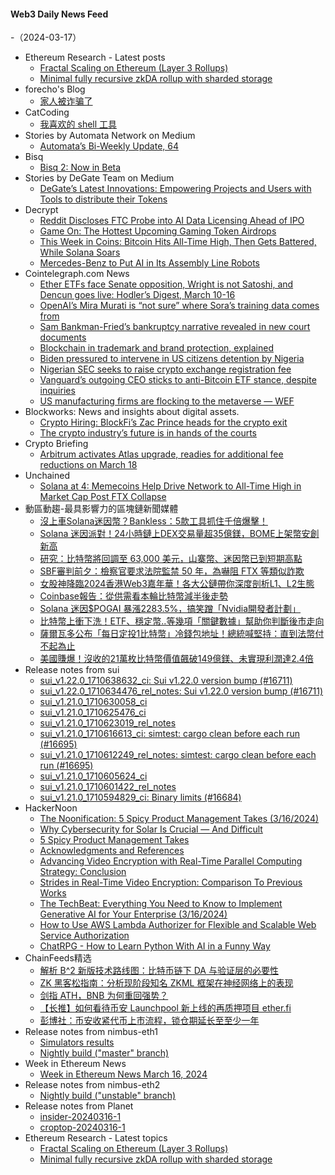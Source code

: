 #### Web3 Daily News Feed
-（2024-03-17）

- Ethereum Research - Latest posts
  - [Fractal Scaling on Ethereum (Layer 3 Rollups)](https://ethresear.ch/t/fractal-scaling-on-ethereum-layer-3-rollups/19022#post_1)
  - [Minimal fully recursive zkDA rollup with sharded storage](https://ethresear.ch/t/minimal-fully-recursive-zkda-rollup-with-sharded-storage/19020#post_1)
- forecho's Blog
  - [家人被诈骗了](https://blog.forecho.com/the-familys-been-scammed.html)
- CatCoding
  - [我喜欢的 shell 工具](http://catcoding.me/p/handy-sh-tools/)
- Stories by Automata Network on Medium
  - [Automata’s Bi-Weekly Update, 64](https://blog.ata.network/automatas-bi-weekly-update-64-e1f78e036907?source=rss-f15317e02c04------2)
- Bisq
  - [Bisq 2: Now in Beta](https://bisq.network/blog/bisq-2-now-in-beta/)
- Stories by DeGate Team on Medium
  - [DeGate’s Latest Innovations: Empowering Projects and Users with Tools to distribute their Tokens](https://medium.com/degate/announcement-of-airdrop-feature-daedebce1009?source=rss-a24c95fa993d------2)
- Decrypt
  - [Reddit Discloses FTC Probe into AI Data Licensing Ahead of IPO](https://decrypt.co/222039/reddit-ai-ftc-investigation-ipo)
  - [Game On: The Hottest Upcoming Gaming Token Airdrops](https://decrypt.co/211029/game-on-hottest-upcoming-gaming-token-airdrops)
  - [This Week in Coins: Bitcoin Hits All-Time High, Then Gets Battered, While Solana Soars](https://decrypt.co/221983/this-week-in-coins-bitcoin-falls-after-all-time-high-solana-soars)
  - [Mercedes-Benz to Put AI in Its Assembly Line Robots](https://decrypt.co/222004/ai-automotive-factory-robots-ai-apptronik)
- Cointelegraph.com News
  - [Ether ETFs face Senate opposition, Wright is not Satoshi, and Dencun goes live: Hodler’s Digest, March 10-16](https://cointelegraph.com/magazine/ether-etfs-senate-opposition-wright-not-satoshi-dencun-goes-live-hodlers-digest-march-10-16/)
  - [OpenAI’s Mira Murati is “not sure” where Sora’s training data comes from](https://cointelegraph.com/news/openai-mira-murati-not-sure-sora-training-data)
  - [Sam Bankman-Fried’s bankruptcy narrative revealed in new court documents](https://cointelegraph.com/news/sam-bankman-fried-bankruptcy-narrative-court-documents)
  - [Blockchain in trademark and brand protection, explained](https://cointelegraph.com/explained/blockchain-in-trademark-and-brand-protection-explained)
  - [Biden pressured to intervene in US citizens detention by Nigeria](https://cointelegraph.com/news/biden-pressured-to-intervene-in-us-citizens-detention-by-nigeria)
  - [Nigerian SEC seeks to raise crypto exchange registration fee](https://cointelegraph.com/news/nigerian-sec-seeks-to-raise-crypto-exchange-registration-fee)
  - [Vanguard’s outgoing CEO sticks to anti-Bitcoin ETF stance, despite inquiries](https://cointelegraph.com/news/vanguard-ceo-tim-buckley-anti-bitcoin-etf-stance)
  - [US manufacturing firms are flocking to the metaverse — WEF](https://cointelegraph.com/news/us-manufacturing-industry-industrial-metaverse-world-economic-forum)
- Blockworks: News and insights about digital assets.
  - [Crypto Hiring: BlockFi’s Zac Prince heads for the crypto exit](https://blockworks.co/news/zac-prince-leaves-crypto-new-blackrock-etf-strategist)
  - [The crypto industry’s future is in hands of the courts](https://blockworks.co/news/digital-assets-crypto-courts-lawsuits)
- Crypto Briefing
  - [Arbitrum activates Atlas upgrade, readies for additional fee reductions on March 18](https://cryptobriefing.com/arbitrum-atlas-upgrade/)
- Unchained
  - [Solana at 4: Memecoins Help Drive Network to All-Time High in Market Cap Post FTX Collapse](https://unchainedcrypto.com/solana-at-4-memecoins-help-drive-network-to-all-time-high-in-market-cap-post-ftx-collapse/)
- 動區動趨-最具影響力的區塊鏈新聞媒體
  - [沒上車Solana迷因幣？Bankless：5款工具抓住千倍爆擊！](https://www.blocktempo.com/bankless-teaches-you-5-tools-to-play-with-meme-coins/)
  - [Solana 迷因派對！24小時鏈上DEX交易量超35億鎂，BOME上架幣安創新高](https://www.blocktempo.com/single-day-dex-trading-volume-of-solana-exceeds-us3-5-billion/)
  - [研究：比特幣將回調至 63,000 美元，山寨幣、迷因幣已到短期高點](https://www.blocktempo.com/10x-research-prediction-bitcoin-could-pull-back-to-63000/)
  - [SBF審判前夕：檢察官要求法院監禁 50 年，為嚇阻 FTX 等類似詐欺](https://www.blocktempo.com/prosecutors-ask-court-to-sentence-sbf-to-40-50-years-in-prison/)
  - [女股神降臨2024香港Web3嘉年華！各大公鏈帶你深度剖析L1、L2生態](https://www.blocktempo.com/cathie-wood-will-come-to-web3festival2024-on-hongkong/)
  - [Coinbase報告：從供需看本輪比特幣減半後走勢](https://www.blocktempo.com/how-will-the-price-of-bitcoin-behave-after-the-halving/)
  - [Solana 迷因$POGAI 暴漲2283.5%，搞笑蹭「Nvidia開發者計劃」](https://www.blocktempo.com/pogai-rises-2283-5-in-one-day/)
  - [比特幣上衝下洗！ETF、穩定幣..等幾項「關鍵數據」幫助你判斷後市走向](https://www.blocktempo.com/how-will-the-bitcoin-market-develop/)
  - [薩爾瓦多公布「每日定投1比特幣」冷錢包地址！總統喊堅持：直到法幣付不起為止](https://www.blocktempo.com/president-bukele-of-el-salvador-announces-daily-bitcoin-purchases-until-unaffordable-with-fiat/)
  - [美國賺爆！沒收的21萬枚比特幣價值飆破149億鎂、未實現利潤達2.4倍](https://www.blocktempo.com/us-gov-holds-210392-btc-with-a-2x-unrealized-profit/)
- Release notes from sui
  - [sui_v1.22.0_1710638632_ci: Sui v1.22.0 version bump (#16711)](https://github.com/MystenLabs/sui/releases/tag/sui_v1.22.0_1710638632_ci)
  - [sui_v1.22.0_1710634476_rel_notes: Sui v1.22.0 version bump (#16711)](https://github.com/MystenLabs/sui/releases/tag/sui_v1.22.0_1710634476_rel_notes)
  - [sui_v1.21.0_1710630058_ci](https://github.com/MystenLabs/sui/releases/tag/sui_v1.21.0_1710630058_ci)
  - [sui_v1.21.0_1710625476_ci](https://github.com/MystenLabs/sui/releases/tag/sui_v1.21.0_1710625476_ci)
  - [sui_v1.21.0_1710623019_rel_notes](https://github.com/MystenLabs/sui/releases/tag/sui_v1.21.0_1710623019_rel_notes)
  - [sui_v1.21.0_1710616613_ci: simtest: cargo clean before each run (#16695)](https://github.com/MystenLabs/sui/releases/tag/sui_v1.21.0_1710616613_ci)
  - [sui_v1.21.0_1710612249_rel_notes: simtest: cargo clean before each run (#16695)](https://github.com/MystenLabs/sui/releases/tag/sui_v1.21.0_1710612249_rel_notes)
  - [sui_v1.21.0_1710605624_ci](https://github.com/MystenLabs/sui/releases/tag/sui_v1.21.0_1710605624_ci)
  - [sui_v1.21.0_1710601422_rel_notes](https://github.com/MystenLabs/sui/releases/tag/sui_v1.21.0_1710601422_rel_notes)
  - [sui_v1.21.0_1710594829_ci: Binary limits (#16684)](https://github.com/MystenLabs/sui/releases/tag/sui_v1.21.0_1710594829_ci)
- HackerNoon
  - [The Noonification: 5 Spicy Product Management Takes (3/16/2024)](https://hackernoon.com/3-16-2024-noonification?source=rss)
  - [Why Cybersecurity for Solar Is Crucial — And Difficult](https://hackernoon.com/why-cybersecurity-for-solar-is-crucial-and-difficult?source=rss)
  - [5 Spicy Product Management Takes](https://hackernoon.com/5-spicy-product-management-takes?source=rss)
  - [Acknowledgments and References](https://hackernoon.com/acknowledgments-and-references?source=rss)
  - [Advancing Video Encryption with Real-Time Parallel Computing Strategy: Conclusion](https://hackernoon.com/advancing-video-encryption-with-real-time-parallel-computing-strategy-conclusion?source=rss)
  - [Strides in Real-Time Video Encryption: Comparison To Previous Works](https://hackernoon.com/strides-in-real-time-video-encryption-comparison-to-previous-works?source=rss)
  - [The TechBeat: Everything You Need to Know to Implement Generative AI for Your Enterprise (3/16/2024)](https://hackernoon.com/3-16-2024-techbeat?source=rss)
  - [How to Use AWS Lambda Authorizer for Flexible and Scalable Web Service Authorization](https://hackernoon.com/how-to-use-aws-lambda-authorizer-for-flexible-and-scalable-web-service-authorization?source=rss)
  - [ChatRPG - How to Learn Python With AI in a Funny Way](https://hackernoon.com/chatrpg-how-to-learn-python-with-ai-in-a-funny-way?source=rss)
- ChainFeeds精选
  - [解析 B^2 新版技术路线图：比特币链下 DA 与验证层的必要性](https://mp.weixin.qq.com/s/ZqQaoAHud3OGFDQG9z5IJg)
  - [ZK 黑客松指南：分析现阶段知名 ZKML 框架在神经网络上的表现](https://hackmd.io/@Guy1m0/rkmmmlGAp)
  - [剑指 ATH，BNB 为何重回强势？](https://sleepintherain.substack.com/p/athbnb)
  - [【长推】如何看待币安 Launchpool 新上线的再质押项目 ether.fi](https://twitter.com/tmel0211/status/1768810825597469043)
  - [彭博社：币安收紧代币上市流程，锁仓期延长至至少一年](https://www.bloomberg.com/news/articles/2024-03-15/binance-extends-token-listing-cliff-period-requires-deposit-bnb)
- Release notes from nimbus-eth1
  - [Simulators results](https://github.com/status-im/nimbus-eth1/releases/tag/sim-stat)
  - [Nightly build ("master" branch)](https://github.com/status-im/nimbus-eth1/releases/tag/nightly)
- Week in Ethereum News
  - [Week in Ethereum News  March 16, 2024](https://weekinethereumnews.com/week-in-ethereum-news-march-16-2024/)
- Release notes from nimbus-eth2
  - [Nightly build ("unstable" branch)](https://github.com/status-im/nimbus-eth2/releases/tag/nightly)
- Release notes from Planet
  - [insider-20240316-1](https://github.com/Planetable/Planet/releases/tag/insider-20240316-1)
  - [croptop-20240316-1](https://github.com/Planetable/Planet/releases/tag/croptop-20240316-1)
- Ethereum Research - Latest topics
  - [Fractal Scaling on Ethereum (Layer 3 Rollups)](https://ethresear.ch/t/fractal-scaling-on-ethereum-layer-3-rollups/19022)
  - [Minimal fully recursive zkDA rollup with sharded storage](https://ethresear.ch/t/minimal-fully-recursive-zkda-rollup-with-sharded-storage/19020)
